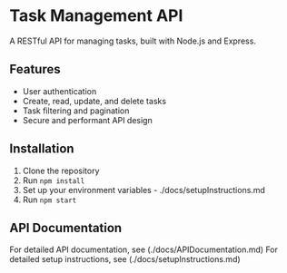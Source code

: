 # Task Management API

A RESTful API for managing tasks, built with Node.js and Express.

## Features

- User authentication
- Create, read, update, and delete tasks
- Task filtering and pagination
- Secure and performant API design

## Installation

1. Clone the repository
2. Run `npm install`
3. Set up your environment variables - ./docs/setupInstructions.md
4. Run `npm start`

## API Documentation

For detailed API documentation, see (./docs/APIDocumentation.md)
For detailed setup instructions, see (./docs/setupInstructions.md)
